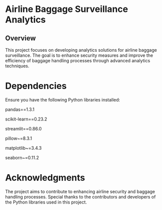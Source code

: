# Airline Baggage Surveillance Analytics

## Overview

This project focuses on developing analytics solutions for airline baggage surveillance. The goal is to enhance security measures and improve the efficiency of baggage handling processes through advanced analytics techniques.

# Dependencies

Ensure you have the following Python libraries installed:

pandas==1.3.1

scikit-learn==0.23.2

streamlit==0.86.0

pillow~=8.3.1

matplotlib~=3.4.3

seaborn~=0.11.2

# Acknowledgments

The project aims to contribute to enhancing airline security and baggage handling processes.
Special thanks to the contributors and developers of the Python libraries used in this project.
